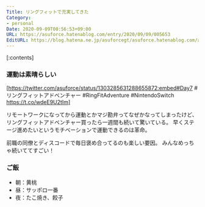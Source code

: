 ```yaml
---
Title: リングフィットで充実してきた
Category:
- personal
Date: 2020-09-09T00:56:53+09:00
URL: https://asuforce.hatenablog.com/entry/2020/09/09/005653
EditURL: https://blog.hatena.ne.jp/asuforcegt/asuforce.hatenablog.com/atom/entry/26006613625562964
---
```


[:contents]

###  運動は素晴らしい

[https://twitter.com/asuforce/status/1303285631288655872:embed#Day7 #リングフィットアドベンチャー #RingFitAdventure #NintendoSwitch https://t.co/wdeE9U2tIm]

リモートワークになってから運動とかマジ勘弁ってなぜかなってしまったけど、リングフィットアドベンチャー買ったら一週間も続いて驚いている。
早くステージ進めたいというモチベーションで運動できるのは革命。

前職の同僚とディスコードで毎日褒め合ってるのも楽しい要因。
みんなめっちゃ続いててすごい！

### ご飯

- 朝：黄桃
- 昼：サッポロ一番
- 夜：たこ焼き、餃子
